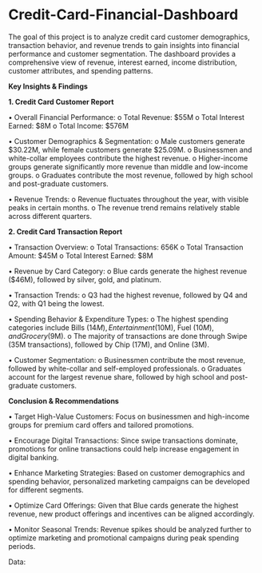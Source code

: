 # Credit-Card-Financial-Dashboard
The goal of this project is to analyze credit card customer demographics, transaction behavior, and revenue trends to gain insights into financial performance and customer segmentation. The dashboard provides a comprehensive view of revenue, interest earned, income distribution, customer attributes, and spending patterns.

**Key Insights & Findings**

**1. Credit Card Customer Report**

•	Overall Financial Performance:
o	Total Revenue: $55M
o	Total Interest Earned: $8M
o	Total Income: $576M

•	Customer Demographics & Segmentation:
o	Male customers generate $30.22M, while female customers generate $25.09M.
o	Businessmen and white-collar employees contribute the highest revenue.
o	Higher-income groups generate significantly more revenue than middle and low-income groups.
o	Graduates contribute the most revenue, followed by high school and post-graduate customers.

•	Revenue Trends:
o	Revenue fluctuates throughout the year, with visible peaks in certain months.
o	The revenue trend remains relatively stable across different quarters.

**2. Credit Card Transaction Report**

•	Transaction Overview:
o	Total Transactions: 656K
o	Total Transaction Amount: $45M
o	Total Interest Earned: $8M

•	Revenue by Card Category:
o	Blue cards generate the highest revenue ($46M), followed by silver, gold, and platinum.

•	Transaction Trends:
o	Q3 had the highest revenue, followed by Q4 and Q2, with Q1 being the lowest.

•	Spending Behavior & Expenditure Types:
o	The highest spending categories include Bills ($14M), Entertainment ($10M), Fuel ($10M), and Grocery ($9M).
o	The majority of transactions are done through Swipe (35M transactions), followed by Chip (17M), and Online (3M).

•	Customer Segmentation:
o	Businessmen contribute the most revenue, followed by white-collar and self-employed professionals.
o	Graduates account for the largest revenue share, followed by high school and post-graduate customers.

**Conclusion & Recommendations**

•	Target High-Value Customers: Focus on businessmen and high-income groups for premium card offers and tailored promotions.

•	Encourage Digital Transactions: Since swipe transactions dominate, promotions for online transactions could help increase engagement in digital banking.

•	Enhance Marketing Strategies: Based on customer demographics and spending behavior, personalized marketing campaigns can be developed for different segments.

•	Optimize Card Offerings: Given that Blue cards generate the highest revenue, new product offerings and incentives can be aligned accordingly.

•	Monitor Seasonal Trends: Revenue spikes should be analyzed further to optimize marketing and promotional campaigns during peak spending periods.

Data: 

